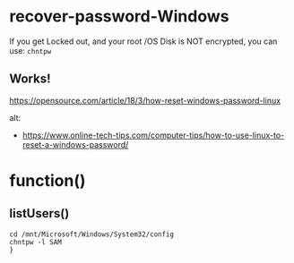 # recover-password-Windows
If you get Locked out, and your root /OS Disk is NOT encrypted, you can use: `chntpw`

## Works!
https://opensource.com/article/18/3/how-reset-windows-password-linux


alt:
- https://www.online-tech-tips.com/computer-tips/how-to-use-linux-to-reset-a-windows-password/


# function()

## listUsers()
```listUsers(){
cd /mnt/Microsoft/Windows/System32/config
chntpw -l SAM
}
```
